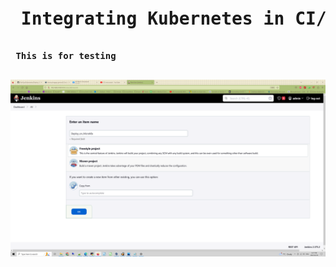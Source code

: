 <pre>
<h1> Integrating Kubernetes in CI/CD Pipeline </h1>
<b> This is for testing </b>

</pre>
![Alt text](https://github.com/4msahsan/DevOps/blob/main/Kubernetes/png/01.png "msahsan@hotmail.com")
